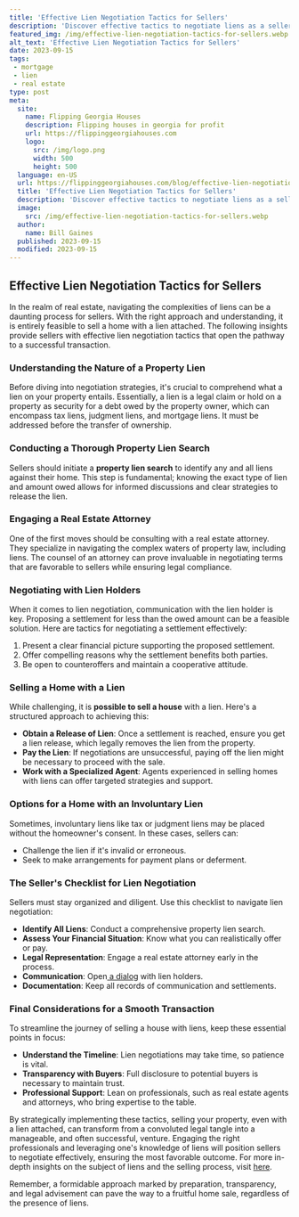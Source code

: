 ```yaml
---
title: 'Effective Lien Negotiation Tactics for Sellers'
description: 'Discover effective tactics to negotiate liens as a seller. Get valuable insights and tips to navigate lien settlements successfully. Curious? Check it out!'
featured_img: /img/effective-lien-negotiation-tactics-for-sellers.webp
alt_text: 'Effective Lien Negotiation Tactics for Sellers'
date: 2023-09-15
tags:
 - mortgage
 - lien
 - real estate
type: post
meta:
  site:
    name: Flipping Georgia Houses
    description: Flipping houses in georgia for profit
    url: https://flippinggeorgiahouses.com
    logo:
      src: /img/logo.png
      width: 500
      height: 500
  language: en-US
  url: https://flippinggeorgiahouses.com/blog/effective-lien-negotiation-tactics-for-sellers
  title: 'Effective Lien Negotiation Tactics for Sellers'
  description: 'Discover effective tactics to negotiate liens as a seller. Get valuable insights and tips to navigate lien settlements successfully. Curious? Check it out!'
  image:
    src: /img/effective-lien-negotiation-tactics-for-sellers.webp
  author:
    name: Bill Gaines
  published: 2023-09-15
  modified: 2023-09-15
---
```



## Effective Lien Negotiation Tactics for Sellers

In the realm of real estate, navigating the complexities of liens can be a daunting process for sellers. With the right approach and understanding, it is entirely feasible to sell a home with a lien attached. The following insights provide sellers with effective lien negotiation tactics that open the pathway to a successful transaction.

### Understanding the Nature of a Property Lien

Before diving into negotiation strategies, it's crucial to comprehend what a lien on your property entails. Essentially, a lien is a legal claim or hold on a property as security for a debt owed by the property owner, which can encompass tax liens, judgment liens, and mortgage liens. It must be addressed before the transfer of ownership.

### Conducting a Thorough Property Lien Search

Sellers should initiate a **property lien search** to identify any and all liens against their home. This step is fundamental; knowing the exact type of lien and amount owed allows for informed discussions and clear strategies to release the lien.

### Engaging a Real Estate Attorney

One of the first moves should be consulting with a real estate attorney. They specialize in navigating the complex waters of property law, including liens. The counsel of an attorney can prove invaluable in negotiating terms that are favorable to sellers while ensuring legal compliance.

### Negotiating with Lien Holders

When it comes to lien negotiation, communication with the lien holder is key. Proposing a settlement for less than the owed amount can be a feasible solution. Here are tactics for negotiating a settlement effectively:

1. Present a clear financial picture supporting the proposed settlement.
2. Offer compelling reasons why the settlement benefits both parties.
3. Be open to counteroffers and maintain a cooperative attitude.

### Selling a Home with a Lien

While challenging, it is **possible to sell a house** with a lien. Here's a structured approach to achieving this:
  - **Obtain a Release of Lien**: Once a settlement is reached, ensure you get a lien release, which legally removes the lien from the property.
  - **Pay the Lien**: If negotiations are unsuccessful, paying off the lien might be necessary to proceed with the sale.
  - **Work with a Specialized Agent**: Agents experienced in selling homes with liens can offer targeted strategies and support.

### Options for a Home with an Involuntary Lien

Sometimes, involuntary liens like tax or judgment liens may be placed without the homeowner's consent. In these cases, sellers can:
  - Challenge the lien if it's invalid or erroneous.
  - Seek to make arrangements for payment plans or deferment.

### The Seller's Checklist for Lien Negotiation

Sellers must stay organized and diligent. Use this checklist to navigate lien negotiation:
  - **Identify All Liens**: Conduct a comprehensive property lien search.
  - **Assess Your Financial Situation**: Know what you can realistically offer or pay.
  - **Legal Representation**: Engage a real estate attorney early in the process.
  - **Communication**: Open[  a   dialog](https://flippinggeorgiahouses.com/blog/streamlining-the-lien-clearance-process) with lien holders.
  - **Documentation**: Keep all records of communication and settlements.

### Final Considerations for a Smooth Transaction

To streamline the journey of selling a house with liens, keep these essential points in focus:
  - **Understand the Timeline**: Lien negotiations may take time, so patience is vital.
  - **Transparency with Buyers**: Full disclosure to potential buyers is necessary to maintain trust.
  - **Professional Support**: Lean on professionals, such as real estate agents and attorneys, who bring expertise to the table.

By strategically implementing these tactics, selling your property, even with a lien attached, can transform from a convoluted legal tangle into a manageable, and often successful, venture. Engaging the right professionals and leveraging one's knowledge of liens will position sellers to negotiate effectively, ensuring the most favorable outcome. For more in-depth insights on the subject of liens and the selling process, visit [here](https://www.wearehomebuyers.com/blog/sell-a-house-with-a-lien/).

Remember, a formidable approach marked by preparation, transparency, and legal advisement can pave the way to a fruitful home sale, regardless of the presence of liens.